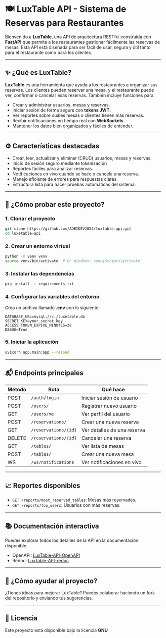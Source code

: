 
# 🍽️ LuxTable API - Sistema de Reservas para Restaurantes

Bienvenido a **LuxTable**, una API de arquitectura RESTful construida con **FastAPI** que permite a los restaurantes gestionar fácilmente las reservas de mesas. Esta API está diseñada para ser fácil de usar, segura y útil tanto para el restaurante como para los clientes.

---

## ✨ ¿Qué es LuxTable?

**LuxTable** es una herramienta que ayuda a los restaurantes a organizar sus reservas. Los clientes pueden reservar una mesa, y el restaurante puede ver, confirmar o cancelar esas reservas. También incluye funciones para:

- Crear y administrar usuarios, mesas y reservas.
- Iniciar sesión de forma segura con **tokens JWT**.
- Ver reportes sobre cuáles mesas o clientes tienen más reservas.
- Recibir notificaciones en tiempo real con **WebSockets**.
- Mantener los datos bien organizados y fáciles de entender.

---

## ⚙️ Características destacadas

- Crear, leer, actualizar y eliminar (CRUD) usuarios, mesas y reservas.
- Inicio de sesión seguro mediante tokenización
- Reportes fáciles para analizar reservas.
- Notificaciones en vivo cuando se hace o cancela una reserva.
- Manejo eficiente de errores para respuestas claras.
- Estructura lista para hacer pruebas automáticas del sistema.

---

## 🚀 ¿Cómo probar este proyecto?

### 1. Clonar el proyecto

```bash
git clone https://github.com/ADRIDEV2024/luxtable-api.git
cd luxetable-api
```

### 2. Crear un entorno virtual

```bash
python -m venv venv
source venv/bin/activate  # En Windows: venv\Scripts\activate
```

### 3. Instalar las dependencias

```bash
pip install -r requirements.txt
```

### 4. Configurar las variables del entorno

Crea un archivo llamado **.env** con lo siguiente:

```env
DATABASE_URL=mysql:///./luxetable.db
SECRET_KEY=your_secret_key
ACCESS_TOKEN_EXPIRE_MINUTES=30
DEBUG=True
```

### 5. Iniciar la aplicación

```bash
uvicorn app.main:app --reload
```

---

## 📬 Endpoints principales

| Método | Ruta                 | Qué hace                    |
| ------ | -------------------- | --------------------------- |
| POST   | `/auth/login`        | Iniciar sesión de usuario   |
| POST   | `/users/`            | Registrar nuevo usuario     |
| GET    | `/users/me`          | Ver perfil del usuario      |
| POST   | `/reservations/`     | Crear una nueva reserva     |
| GET    | `/reservations/{id}` | Ver detalles de una reserva |
| DELETE | `/reservations/{id}` | Cancelar una reserva        |
| GET    | `/tables/`           | Ver lista de mesas          |
| POST   | `/tables/`           | Crear una nueva mesa        |
| WS     | `/ws/notifications`  | Ver notificaciones en vivo  |

---

## 📈 Reportes disponibles

- `GET /reports/most_reserved_tables`: Mesas más reservadas.
- `GET /reports/top_users`: Usuarios con más reservas.

---

## 📚 Documentación interactiva

Puedes explorar todos los detalles de la API en la documentación disponible:

- OpenAPI: [LuxTable-API-OpenAPI](http://localhost:8000/openapi)
- Redoc: [LuxTable-API-redoc](http://localhost:8000/redoc)

---

## 🙌 ¿Cómo ayudar al proyecto?

¿Tienes ideas para mejorar LuxTable? Puedes colaborar haciendo un fork del repositorio y enviando tus sugerencias.

---

## 📄 Licencia

Este proyecto está disponible bajo la licencia **GNU**
